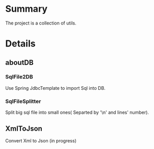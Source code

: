 # Summary

The project is a collection of utils.


# Details

## aboutDB
### SqlFile2DB

Use Spring JdbcTemplate to import Sql into DB.


### SqlFileSplitter

Split big sql file into small ones( Separted by '\n' and lines' number).


## XmlToJson

Convert Xml to Json (in progress)
